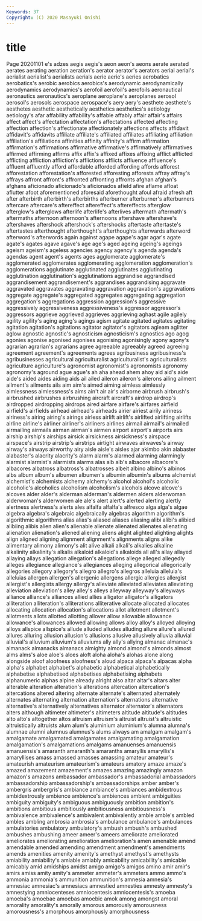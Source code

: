 ```yaml
---
Keywords: 37
Copyright: (C) 2020 Masayuki Onishi
---
```


# title
Page 20201101
e's adzes aegis aegis's aeon aeon's aeons aerate aerated
aerates aerating aeration aeration's aerator aerator's aerators aerial aerial's aerialist
aerialist's aerialists aerials aerie aerie's aeries aerobatics aerobatics's aerobic aerobics
aerobics's aerodynamic aerodynamically aerodynamics aerodynamics's aerofoil aerofoil's aerofoils aeronautical aeronautics
aeronautics's aeroplane aeroplane's aeroplanes aerosol aerosol's aerosols aerospace aerospace's aery
aery's aesthete aesthete's aesthetes aesthetic aesthetically aesthetics aesthetics's aetiology aetiology's
afar affability affability's affable affably affair affair's affairs affect affect's
affectation affectation's affectations affected affecting affection affection's affectionate affectionately affections
affects affidavit affidavit's affidavits affiliate affiliate's affiliated affiliates affiliating affiliation
affiliation's affiliations affinities affinity affinity's affirm affirmation affirmation's affirmations affirmative
affirmative's affirmatively affirmatives affirmed affirming affirms affix affix's affixed affixes
affixing afflict afflicted afflicting affliction affliction's afflictions afflicts affluence affluence's
affluent affluently afford affordable afforded affording affords afforest afforestation afforestation's
afforested afforesting afforests affray affray's affrays affront affront's affronted affronting
affronts afghan afghan's afghans aficionado aficionado's aficionados afield afire aflame
afloat aflutter afoot aforementioned aforesaid aforethought afoul afraid afresh aft
after afterbirth afterbirth's afterbirths afterburner afterburner's afterburners aftercare aftercare's aftereffect
aftereffect's aftereffects afterglow afterglow's afterglows afterlife afterlife's afterlives aftermath aftermath's
aftermaths afternoon afternoon's afternoons aftershave aftershave's aftershaves aftershock aftershock's aftershocks
aftertaste aftertaste's aftertastes afterthought afterthought's afterthoughts afterwards afterword afterword's afterwords
again against agape agape's agar agar's agate agate's agates agave
agave's age age's aged ageing ageing's ageings ageism ageism's ageless
agencies agency agency's agenda agenda's agendas agent agent's agents ages
agglomerate agglomerate's agglomerated agglomerates agglomerating agglomeration agglomeration's agglomerations agglutinate agglutinated
agglutinates agglutinating agglutination agglutination's agglutinations aggrandise aggrandised aggrandisement aggrandisement's aggrandises
aggrandising aggravate aggravated aggravates aggravating aggravation aggravation's aggravations aggregate aggregate's
aggregated aggregates aggregating aggregation aggregation's aggregations aggression aggression's aggressive aggressively
aggressiveness aggressiveness's aggressor aggressor's aggressors aggrieve aggrieved aggrieves aggrieving aghast
agile agilely agility agility's aging aging's agings agism agitate agitated
agitates agitating agitation agitation's agitations agitator agitator's agitators agleam aglitter
aglow agnostic agnostic's agnosticism agnosticism's agnostics ago agog agonies agonise
agonised agonises agonising agonisingly agony agony's agrarian agrarian's agrarians agree
agreeable agreeably agreed agreeing agreement agreement's agreements agrees agribusiness agribusiness's
agribusinesses agricultural agriculturalist agriculturalist's agriculturalists agriculture agriculture's agronomist agronomist's agronomists
agronomy agronomy's aground ague ague's ah aha ahead ahem ahoy
aid aid's aide aide's aided aides aiding aids ail ailed
aileron aileron's ailerons ailing ailment ailment's ailments ails aim aim's
aimed aiming aimless aimlessly aimlessness aimlessness's aims ain't air air's
airborne airbrush airbrush's airbrushed airbrushes airbrushing aircraft aircraft's airdrop airdrop's
airdropped airdropping airdrops aired airfare airfare's airfares airfield airfield's airfields
airhead airhead's airheads airier airiest airily airiness airiness's airing airing's
airings airless airlift airlift's airlifted airlifting airlifts airline airline's airliner
airliner's airliners airlines airmail airmail's airmailed airmailing airmails airman airman's
airmen airport airport's airports airs airship airship's airships airsick airsickness
airsickness's airspace airspace's airstrip airstrip's airstrips airtight airwaves airwaves's airway
airway's airways airworthy airy aisle aisle's aisles ajar akimbo akin
alabaster alabaster's alacrity alacrity's alarm alarm's alarmed alarming alarmingly alarmist
alarmist's alarmists alarms alas alb alb's albacore albacore's albacores albatross
albatross's albatrosses albeit albino albino's albinos albs album album's albumen
albumen's albumin albumin's albums alchemist alchemist's alchemists alchemy alchemy's alcohol
alcohol's alcoholic alcoholic's alcoholics alcoholism alcoholism's alcohols alcove alcove's alcoves
alder alder's alderman alderman's aldermen alders alderwoman alderwoman's alderwomen ale
ale's alert alert's alerted alerting alertly alertness alertness's alerts ales
alfalfa alfalfa's alfresco alga alga's algae algebra algebra's algebraic algebraically
algebras algorithm algorithm's algorithmic algorithms alias alias's aliased aliases aliasing
alibi alibi's alibied alibiing alibis alien alien's alienable alienate alienated
alienates alienating alienation alienation's aliened aliening aliens alight alighted alighting
alights align aligned aligning alignment alignment's alignments aligns alike alimentary
alimony alimony's alit alive alkali alkali's alkalies alkaline alkalinity alkalinity's
alkalis alkaloid alkaloid's alkaloids all all's allay allayed allaying allays
allegation allegation's allegations allege alleged allegedly alleges allegiance allegiance's allegiances
alleging allegorical allegorically allegories allegory allegory's allegro allegro's allegros alleluia
alleluia's alleluias allergen allergen's allergenic allergens allergic allergies allergist allergist's
allergists allergy allergy's alleviate alleviated alleviates alleviating alleviation alleviation's alley
alley's alleys alleyway alleyway's alleyways alliance alliance's alliances allied allies
alligator alligator's alligators alliteration alliteration's alliterations alliterative allocate allocated allocates
allocating allocation allocation's allocations allot allotment allotment's allotments allots allotted
allotting allover allow allowable allowance allowance's allowances allowed allowing allows
alloy alloy's alloyed alloying alloys allspice allspice's allude alluded alludes
alluding allure allure's allured allures alluring allusion allusion's allusions allusive
allusively alluvia alluvial alluvial's alluvium alluvium's alluviums ally ally's allying
almanac almanac's almanack almanacks almanacs almighty almond almond's almonds almost
alms alms's aloe aloe's aloes aloft aloha aloha's alohas alone
along alongside aloof aloofness aloofness's aloud alpaca alpaca's alpacas alpha
alpha's alphabet alphabet's alphabetic alphabetical alphabetically alphabetise alphabetised alphabetises alphabetising
alphabets alphanumeric alphas alpine already alright also altar altar's altars
alter alterable alteration alteration's alterations altercation altercation's altercations altered altering
alternate alternate's alternated alternately alternates alternating alternation alternation's alternations alternative
alternative's alternatively alternatives alternator alternator's alternators alters although altimeter altimeter's
altimeters altitude altitude's altitudes alto alto's altogether altos altruism altruism's
altruist altruist's altruistic altruistically altruists alum alum's aluminium aluminium's alumna
alumna's alumnae alumni alumnus alumnus's alums always am amalgam amalgam's
amalgamate amalgamated amalgamates amalgamating amalgamation amalgamation's amalgamations amalgams amanuenses amanuensis
amanuensis's amaranth amaranth's amaranths amaryllis amaryllis's amaryllises amass amassed amasses
amassing amateur amateur's amateurish amateurism amateurism's amateurs amatory amaze amaze's
amazed amazement amazement's amazes amazing amazingly amazon amazon's amazons ambassador
ambassador's ambassadorial ambassadors ambassadorship ambassadorship's ambassadorships amber amber's ambergris ambergris's
ambiance ambiance's ambiances ambidextrous ambidextrously ambience ambience's ambiences ambient ambiguities
ambiguity ambiguity's ambiguous ambiguously ambition ambition's ambitions ambitious ambitiously ambitiousness
ambitiousness's ambivalence ambivalence's ambivalent ambivalently amble amble's ambled ambles ambling
ambrosia ambrosia's ambulance ambulance's ambulances ambulatories ambulatory ambulatory's ambush ambush's
ambushed ambushes ambushing ameer ameer's ameers ameliorate ameliorated ameliorates ameliorating
amelioration amelioration's amen amenable amend amendable amended amending amendment amendment's
amendments amends amenities amenity amenity's amethyst amethyst's amethysts amiability amiability's
amiable amiably amicability amicability's amicable amicably amid amidships amidst amigo
amigo's amigos amino amir amir's amirs amiss amity amity's ammeter
ammeter's ammeters ammo ammo's ammonia ammonia's ammunition ammunition's amnesia amnesia's
amnesiac amnesiac's amnesiacs amnestied amnesties amnesty amnesty's amnestying amniocenteses amniocentesis
amniocentesis's amoeba amoeba's amoebae amoebas amoebic amok among amongst amoral
amorality amorality's amorally amorous amorously amorousness amorousness's amorphous amorphously amorphousness
